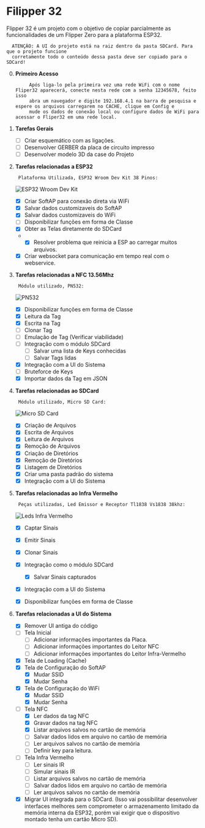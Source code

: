 # Filipper 32

Flipper 32 é um projeto com o objetivo de copiar parcialmente as funcionalidades de um Flipper Zero para a plataforma ESP32. 

      ATENÇÃO: A UI do projeto está na raiz dentro da pasta SDCard. Para que o projeto funcione
      corretamente todo o conteúdo dessa pasta deve ser copiado para o SDCard!

0. **Primeiro Acesso**

            Após liga-lo pela primeira vez uma rede WiFi com o nome Fliper32 aparecerá, conecte nesta rede com a senha 12345678, feito isso
            abra um navegador e digite 192.168.4.1 na barra de pesquisa e espere os arquivos carregarem no CACHE, clique em Config e
            mude os dados de conexão local ou configure dados de WiFi para acessar o Fliper32 em uma rede local.

1. **Tarefas Gerais**
   
   - [ ] Criar esquemático com as ligações.
   - [ ] Desenvolver GERBER da placa de circuito impresso
   - [ ] Desenvolver modelo 3D da case do Projeto

2. **Tarefas relacionadas a ESP32**

        Plataforma Utilizada, ESP32 Wroom Dev Kit 38 Pinos:

     ![ESP32 Wroom Dev Kit](https://http2.mlstatic.com/D_NQ_NP_923346-MLB43359398569_092020-O.jpg)

   - [x] Criar SoftAP para conexão direta via WiFi
   - [x] Salvar dados customizaveis do SoftAP
   - [x] Salvar dados customizaveis do WiFi
   - [ ] Disponibilizar funções em forma de Classe
   - [x] Obter as Telas diretamente do SDCard
   -  - [x] Resolver problema que reinicia a ESP ao carregar muitos arquivos.
   - [x] Criar websocket para comunicação em tempo real com o webservice.

3. **Tarefas relacionadas a NFC 13.56Mhz**

        Módulo utilizado, PN532: 

     ![PN532](https://soldered.com/productdata/2023/01/dsc_5091_1-1024x683-1.jpg)

   - [x] Disponibilizar funções em forma de Classe
   - [x] Leitura da Tag
   - [x] Escrita na Tag
   - [ ] Clonar Tag
   - [ ] Emulação de Tag (Verificar viabilidade)
   - [ ] Integração com o módulo SDCard
     - [ ] Salvar uma lista de Keys conhecidas
     - [ ] Salvar Tags lidas
   - [x] Integração com a UI do Sistema
   - [ ] Bruteforce de Keys
   - [x] Importar dados da Tag em JSON

4. **Tarefas relacionadas ao SDCard**

        Módulo utilizado, Micro SD Card: 

     ![Micro SD Card](https://www.institutodigital.com.br/wp-content/uploads/2020/08/modulo-leitor-cartao-micro-sd-3.jpg)

   - [x] Criação de Arquivos
   - [x] Escrita de Arquivos
   - [x] Leitura de Arquivos
   - [x] Remoção de Arquivos
   - [x] Criação de Diretórios
   - [x] Remoção de Diretórios
   - [x] Listagem de Diretórios
   - [x] Criar uma pasta padrão do sistema
   - [x] Integração com a UI do Sistema
   
5. **Tarefas relacionadas ao Infra Vermelho**

        Peças utilizadas, Led Emissor e Receptor Tl1838 Vs1838 38khz: 

     ![Leds Infra Vermelho](https://cf.shopee.com.br/file/9df3b03281de181d8d3c050fa51ba083)

   - [x] Captar Sinais
   - [x] Emitir Sinais
   - [x] Clonar Sinais
   - [x] Integração como o módulo SDCard
     - [x] Salvar Sinais capturados
   - [x] Integração com a UI do Sistema
   - [x] Disponibilizar funções em forma de Classe
  
  
5. **Tarefas relacionadas a UI do Sistema**
   - [x] Remover UI antiga do código
   - [ ] Tela Inicial
     - [ ] Adicionar informações importantes da Placa.
     - [ ] Adicionar informações importantes do Leitor NFC
     - [ ] Adicionar informações importantes do Leitor Infra-Vermelho
   - [x] Tela de Loading (Cache)
   - [x] Tela de Configuração do SoftAP
     - [x] Mudar SSID
     - [x] Mudar Senha
   - [x] Tela de Configuração do WiFi
     - [x] Mudar SSID
     - [x] Mudar Senha
   - [ ] Tela NFC
     - [x] Ler dados da tag NFC
     - [x] Gravar dados na tag NFC
     - [x] Listar arquivos salvos no cartão de memória
     - [ ] Salvar dados lidos em arquivo no cartão de memória
     - [ ] Ler arquivos salvos no cartão de memória
     - [ ] Definir key para leitura.
   - [ ] Tela Infra Vermelho
     - [ ] Ler sinais IR
     - [ ] Simular sinais IR
     - [ ] Listar arquivos salvos no cartão de memória
     - [ ] Salvar dados lidos em arquivo no cartão de memória
     - [ ] Ler arquivos salvos no cartão de memória
   - [x] Migrar UI integrada para o SDCard. (Isso vai possibilitar desenvolver interfaces melhores sem comprometer o armazenamento limitado da memória interna da ESP32, porém vai exigir que o dispositivo montado tenha um cartão Micro SD).
